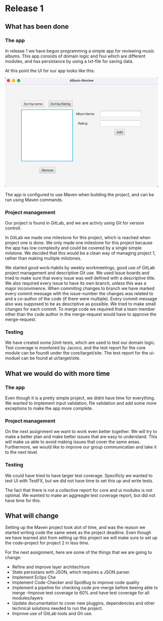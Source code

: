 # Release 1

## What has been done
### The app
In release 1 we have begun programming a simple app for reviewing music albums. This app consists of domain logic and fxui which are different modules, and has persistance by using a txt-file for saving data. 

At this point the UI for our app looks like this:

![UI project1](<./assets/UI-R1.png>)

The app is configured to use Maven when building the project, and can be run using Maven commands.

###  Project management
Our project is found in GitLab, and we are activly using Git for version controll. 

In GitLab we made one milestone for this project, which is reached when project one is done. We only made one milestone for this project because the app has low complexity and could be covered by a single simple milstone. We decided that this would be a clean way of managing project 1, rather than making multiple milstones. 

We started good work-habits by weekly workmeetings, good use of GitLab project management and descriptive Git use. 
We used Issue boards and tried to make sure that every issue was well defined with a descriptive title. 
We also required every issue to have its own branch, unless this was a major inconvinience. When commiting changes to branch we have marked every commit message with the issue-number the changes was related to and a co-author of the code (if there were multiple). Every commit message also was supposed to be as descriptive as possible. We tried to make small changes for each commit. 
To merge code we required that a team member other than the code author in the merge-request would have to approve the merge-request.




### Testing
We have created some jUnit-tests, which are used to test our domain logic. Test coverage is monitored by Jacoco, and the test report for the core module can be foundt under the core/target/site. The test report for the ui-moduel can be found at ui/target/site. 


## What we would do with more time
### The app
Even though it is a pretty simple project, we didnt have time for everything. We wanted to implement input validation, file validation and add some more exceptions to make the app more complete.


### Project management
On the next assignment we want to work even better together. We will try to make a better plan and make better issues that are easy to understand. This will make us able to avoid making issues that cover the same areas. Furthermore, we would like to improve our group communicatian and take it to the next level.


### Testing 
We could have tried to have larger test coverage. Specificly we wanted to test UI with TestFX, but we did not have time to set this up and write tests. 

The fact that there is not a collective report for core and ui modules is not optimal. We wanted to make an aggreagte test coverage report, but did not have time for this.

## What will change
Setting up the Maven project took alot of time, and was the reason we started writing code the same week as the project deadline. Even though we have learned alot from setting up this project we will make sure to set up the code-project for project 2 in less time. 

For the next assignment, here are some of the things that we are going to change:
- Refine and improve layer architechture
- State persistans with JSON, which requires a JSON parser.
- Implement Eclips Che
- Implement Code-Checker and SpotBug to improve code quality
- Implement a pipeline for checking code pre-merge before beeing able to merge
-Improve test coverage to 60% and have test coverage for all modules/layers
- Update documentation to cover new pluggins, dependencies and other technical solutions needed to run the project.
- Improve use of GitLab tools and Git use. 


